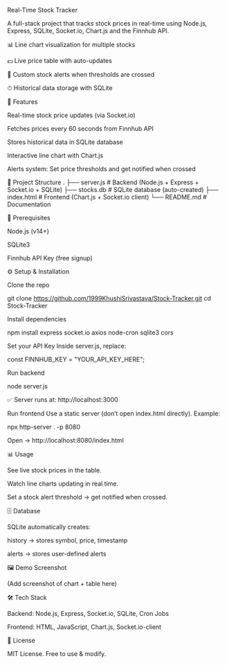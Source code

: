 Real-Time Stock Tracker

A full-stack project that tracks stock prices in real-time using Node.js, Express, SQLite, Socket.io, Chart.js and the Finnhub API.

📊 Line chart visualization for multiple stocks

💵 Live price table with auto-updates

🔔 Custom stock alerts when thresholds are crossed

⏱ Historical data storage with SQLite

🚀 Features

Real-time stock price updates (via Socket.io)

Fetches prices every 60 seconds from Finnhub API

Stores historical data in SQLite database

Interactive line chart with Chart.js

Alerts system: Set price thresholds and get notified when crossed

📂 Project Structure
.
├── server.js        # Backend (Node.js + Express + Socket.io + SQLite)
├── stocks.db        # SQLite database (auto-created)
├── index.html       # Frontend (Chart.js + Socket.io client)
└── README.md        # Documentation

🔧 Prerequisites

Node.js
 (v14+)

SQLite3

Finnhub API Key
 (free signup)

⚙️ Setup & Installation

Clone the repo

git clone https://github.com/1999KhushiSrivastava/Stock-Tracker.git
cd Stock-Tracker


Install dependencies

npm install express socket.io axios node-cron sqlite3 cors


Set your API Key
Inside server.js, replace:

const FINNHUB_KEY = "YOUR_API_KEY_HERE";


Run backend

node server.js


✅ Server runs at: http://localhost:3000

Run frontend
Use a static server (don’t open index.html directly). Example:

npx http-server . -p 8080


Open → http://localhost:8080/index.html

📊 Usage

See live stock prices in the table.

Watch line charts updating in real time.

Set a stock alert threshold → get notified when crossed.

🗄 Database

SQLite automatically creates:

history → stores symbol, price, timestamp

alerts → stores user-defined alerts

🖼 Demo Screenshot

(Add screenshot of chart + table here)

🛠 Tech Stack

Backend: Node.js, Express, Socket.io, SQLite, Cron Jobs

Frontend: HTML, JavaScript, Chart.js, Socket.io-client

📜 License

MIT License. Free to use & modify.
